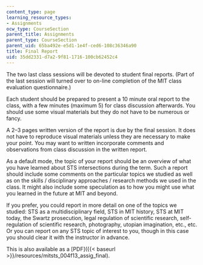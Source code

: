 ```yaml
---
content_type: page
learning_resource_types:
- Assignments
ocw_type: CourseSection
parent_title: Assignments
parent_type: CourseSection
parent_uid: 65ba492e-e5d1-1e4f-ced6-108c36346a90
title: Final Report
uid: 35dd2331-d7a2-9f81-1716-100cb62452c4
---
```


The two last class sessions will be devoted to student final reports. (Part of the last session will turned over to on-line completion of the MIT class evaluation questionnaire.)

Each student should be prepared to present a 10 minute oral report to the class, with a few minutes (maximum 5) for class discussion afterwards. You should use some visual materials but they do not have to be numerous or fancy.

A 2–3 pages written version of the report is due by the final session. It does not have to reproduce visual materials unless they are necessary to make your point. You may want to written incorporate comments and observations from class discussion in the written report.

As a default mode, the topic of your report should be an overview of what you have learned about STS intersections during the term. Such a report should include some comments on the particular topics we studied as well as on the skills / disciplinary approaches / research methods we used in the class. It might also include some speculation as to how you might use what you learned in the future at MIT and beyond.

If you prefer, you could report in more detail on one of the topics we studied: STS as a multidisciplinary field, STS in MIT history, STS at MIT today, the Swartz prosecution, legal regulation of scientific research, self-regulation of scientific research, photography, utopian imagination, etc., etc. Or you can report on any STS topic of interest to you, though in this case you should clear it with the instructor in advance.

This is also available as a [PDF]({{< baseurl >}}/resources/mitsts_004f13_assig_final).